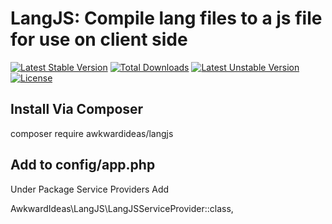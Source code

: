 # LangJS: Compile lang files to a js file for use on client side

[![Latest Stable Version](https://poser.pugx.org/awkwardideas/langjs/v/stable)](https://packagist.org/packages/awkwardideas/langjs)
[![Total Downloads](https://poser.pugx.org/awkwardideas/langjs/downloads)](https://packagist.org/packages/awkwardideas/langjs)
[![Latest Unstable Version](https://poser.pugx.org/awkwardideas/langjs/v/unstable)](https://packagist.org/packages/awkwardideas/langjs)
[![License](https://poser.pugx.org/awkwardideas/langjs/license)](https://packagist.org/packages/awkwardideas/langjs)

## Install Via Composer

composer require awkwardideas/langjs

## Add to config/app.php

Under Package Service Providers Add

AwkwardIdeas\LangJS\LangJSServiceProvider::class,